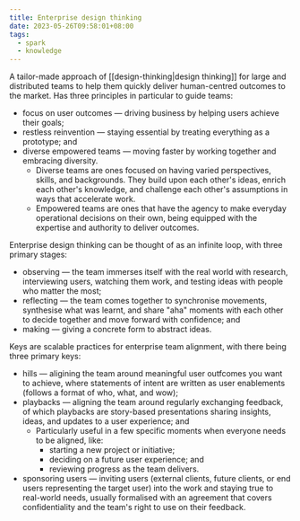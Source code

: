 ```yaml
---
title: Enterprise design thinking
date: 2023-05-26T09:58:01+08:00
tags:
  - spark
  - knowledge
---
```


A tailor-made approach of [[design-thinking|design thinking]] for large and distributed teams to help them quickly deliver human-centred outcomes to the market. Has three principles in particular to guide teams:
- focus on user outcomes — driving business by helping users achieve their goals;
- restless reinvention — staying essential by treating everything as a prototype; and
- diverse empowered teams — moving faster by working together and embracing diversity.
	- Diverse teams are ones focused on having varied perspectives, skills, and backgrounds. They build upon each other's ideas, enrich each other's knowledge, and challenge each other's assumptions in ways that accelerate work.
	- Empowered teams are ones that have the agency to make everyday operational decisions on their own, being equipped with the expertise and authority to deliver outcomes.

Enterprise design thinking can be thought of as an infinite loop, with three primary stages:
- observing — the team immerses itself with the real world with research, interviewing users, watching them work, and testing ideas with people who matter the most;
- reflecting — the team comes together to synchronise movements, synthesise what was learnt, and share "aha" moments with each other to decide together and move forward with confidence; and
- making — giving a concrete form to abstract ideas.

Keys are scalable practices for enterprise team alignment, with there being three primary keys:
* hills — aligining the team around meaningful user outfcomes you want to achieve, where statements of intent are written as user enablements (follows a format of who, what, and wow);
* playbacks — aligning the team around regularly exchanging feedback, of which playbacks are story-based presentations sharing insights, ideas, and updates to a user experience; and
	* Particularly useful in a few specific moments when everyone needs to be aligned, like:
		* starting a new project or initiative;
		* deciding on a future user experience; and
		* reviewing progress as the team delivers.
* sponsoring users — inviting users (external clients, future clients, or end users representing the target user) into the work and staying true to real-world needs, usually formalised with an agreement that covers confidentiality and the team's right to use on their feedback.